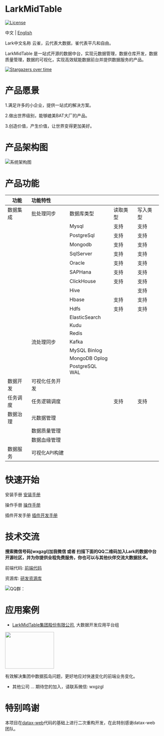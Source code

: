 # LarkMidTable

[![License](https://img.shields.io/badge/license-Apache%202-4EB1BA.svg)](https://www.apache.org/licenses/LICENSE-2.0.html)

中文 | [English](README_EN.md)

Lark中文名称 云雀，云代表大数据，雀代表平凡和自由。

LarkMidTable 是一站式开源的数据中台，实现元数据管理，数据仓库开发，数据质量管理，数据的可视化，实现高效赋能数据前台并提供数据服务的产品。



[![Stargazers over time](https://starchart.cc/wxgzgl/larkMidTable.svg)](#)

# **产品愿景**

1.满足许多的小企业，提供一站式的解决方案。

2.做出世界级别，能够媲美BAT大厂的产品。

3.创造价值，产生价值，让世界变得更加美好。



# 产品架构图

![系统架构图](https://img2020.cnblogs.com/blog/622382/202010/622382-20201019215540747-440767668.jpg ) 



# 产品功能

| 功能     | 功能特性       |                |          |          |
| ---------- | :------------- | -------- | -------- | ---------- |
| 数据集成 | 批处理同步 | 数据库类型     | 读取类型 | 写入类型 |
|  |  | Mysql            | 支持     | 支持   |
|            |            | PostgreSql     | 支持     | 支持     |
|            |            | Mongodb        | 支持     | 支持     |
|            |            | SqlServer      | 支持     | 支持     |
|            |            | Oracle         | 支持     | 支持     |
|            |            | SAPHana        | 支持     | 支持     |
|            |            | ClickHouse     | 支持     | 支持     |
|            |            | Hive           |         | 支持     |
|            |            | Hbase          | 支持     | 支持     |
|            |            | Hdfs           | 支持     | 支持     |
|            |            | ElasticSearch  |          |          |
|            |            | Kudu           |          |          |
|            |            | Redis          |          |          |
|  | 流处理同步 | Kafka            |          |          |
|            |            | MySQL Binlog   |          |          |
|            |            | MongoDB Oplog  |          |          |
|            |            | PostgreSQL WAL |          |          |
| 数据开发 | 可视化任务开发 |  |  | |
| 任务调度 | 任务逻辑调度 |  | 支持 | 支持 |
| 数据治理 | 元数据管理 |  | | |
|  | 数据质量管理 |  | | |
|  | 数据血缘管理 |  | | |
| 数据服务 | 可视化API构建 |  | | |



# **快速开始**

安装手册      [安装手册](https://github.com/wxgzgl/flinkx-web/blob/master/userGuid.md)

操作手册  	[操作手册](https://github.com/wxgzgl/LarkMidTable/tree/master/docs/userManual.md)

插件开发手册      [插件开发手册](https://github.com/wxgzgl/LarkMidTable/tree/master/docs/PluginDev.md)



# 技术交流

**搜索微信号码[wxgzgl]加我微信 或者 扫描下面的QQ二维码加入Lark的数据中台开源社区，并为你提供全程免费服务，你也可以与其他伙伴交流大数据技术。**

前端代码:  [前端代码](https://github.com/wxgzgl/LarkMidTableUI)

资源库:      [研发资源库]( https://github.com/wxgzgl/flinkx-web/blob/master/docs/list.md )

![QQ群：](https://img2020.cnblogs.com/blog/622382/202009/622382-20200907124358049-997953244.png)



# 应用案例

* [LarkMidTable集团股份有限公司](), 大数据开发应用平台组

<img src="https://img2020.cnblogs.com/blog/622382/202009/622382-20200908225545579-407596654.png" height="120" width="160" >

有效解决集团中数据孤岛问题，更好地应对快速变化的前端业务变化。



* 其他公司 ... 期待您的加入，请联系微信: wxgzgl

  

# 特别鸣谢

本项目在[datax-web](https://github.com/WeiYe-Jing/datax-web)代码的基础上进行二次重构开发，在此特别感谢datax-web团队。

